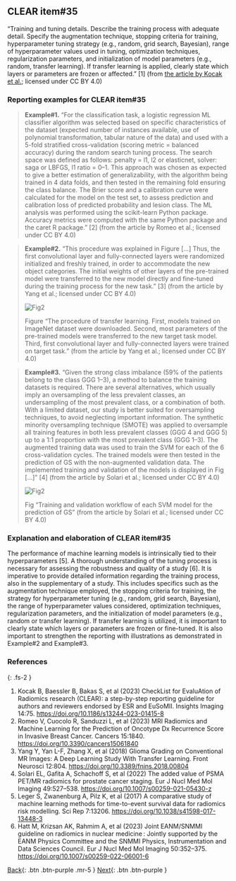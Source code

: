 ## CLEAR item#35


“Training and tuning details. Describe the training process with adequate detail. Specify the augmentation technique, stopping criteria for training, hyperparameter tuning strategy (e.g., random, grid search, Bayesian), range of hyperparameter values used in tuning, optimization techniques, regularization parameters, and initialization of model parameters (e.g., random, transfer learning). If transfer learning is applied, clearly state which layers or parameters are frozen or affected.” [1] (from [the article by Kocak et al.](https://insightsimaging.springeropen.com/articles/10.1186/s13244-023-01415-8); licensed under CC BY 4.0)


### Reporting examples for CLEAR item#35

> **Example#1.** “For the classification task, a logistic regression ML classifier algorithm was selected based on specific characteristics of the dataset (expected number of instances available, use of polynomial transformation, tabular nature of the data) and used with a 5-fold stratified cross-validation (scoring metric = balanced accuracy) during the random search tuning process. The search space was defined as follows: penalty = l1, l2 or elasticnet, solver: saga or LBFGS, l1 ratio = 0–1. This approach was chosen as expected to give a better estimation of generalizability, with the algorithm being trained in 4 data folds, and then tested in the remaining fold ensuring the class balance. The Brier score and a calibration curve were calculated for the model on the test set, to assess prediction and calibration loss of predicted probability and lesion class. The ML analysis was performed using the scikit-learn Python package. Accuracy metrics were computed with the same Python package and the caret R package.” [2] (from the article by Romeo et al.; licensed under CC BY 4.0)

> **Example#2.** “This procedure was explained in Figure […] Thus, the first convolutional layer and fully-connected layers were randomized initialized and freshly trained, in order to accommodate the new object categories. The initial weights of other layers of the pre-trained model were transferred to the new model directly and fine-tuned during the training process for the new task.” [3] (from the article by Yang et al.; licensed under CC BY 4.0)
>
> ![Fig2](/CLEAR-E3/figs/Item35_Figure.png)
>
> Figure “The procedure of transfer learning. First, models trained on ImageNet dataset were downloaded. Second, most parameters of the pre-trained models were transferred to the new target task model. Third, first convolutional layer and fully-connected layers were trained on target task.” (from the article by Yang et al.; licensed under CC BY 4.0)

> **Example#3.** “Given the strong class imbalance (59% of the patients belong to the class GGG 1–3), a method to balance the training datasets is required. There are several alternatives, which usually imply an oversampling of the less prevalent classes, an undersampling of the most prevalent class, or a combination of both. With a limited dataset, our study is better suited for oversampling techniques, to avoid neglecting important information. The synthetic minority oversampling technique (SMOTE) was applied to oversample all training features in both less prevalent classes (GGG 4 and GGG 5) up to a 1:1 proportion with the most prevalent class (GGG 1–3). The augmented training data was used to train the SVM for each of the 6 cross-validation cycles. The trained models were then tested in the prediction of GS with the non-augmented validation data. The implemented training and validation of the models is displayed in Fig […]” [4] (from the article by Solari et al.; licensed under CC BY 4.0)
>
> ![Fig2](/CLEAR-E3/figs/Item35_Fig.png)
>
> Fig “Training and validation workflow of each SVM model for the prediction of GS” (from the article by Solari et al.; licensed under CC BY 4.0)
>

### Explanation and elaboration of CLEAR item#35

The performance of machine learning models is intrinsically tied to their hyperparameters [5]. A thorough understanding of the tuning process is necessary for assessing the robustness and quality of a study [6]. It is imperative to provide detailed information regarding the training process, also in the supplementary of a study. This includes specifics such as the augmentation technique employed, the stopping criteria for training, the strategy for hyperparameter tuning (e.g., random, grid search, Bayesian), the range of hyperparameter values considered, optimization techniques, regularization parameters, and the initialization of model parameters (e.g., random or transfer learning). If transfer learning is utilized, it is important to clearly state which layers or parameters are frozen or fine-tuned. It is also important to strengthen the reporting with illustrations as demonstrated in Example#2 and Example#3.

### References

{: .fs-2 }

1. 	Kocak B, Baessler B, Bakas S, et al (2023) CheckList for EvaluAtion of Radiomics research (CLEAR): a step-by-step reporting guideline for authors and reviewers endorsed by ESR and EuSoMII. Insights Imaging 14:75. https://doi.org/10.1186/s13244-023-01415-8
2. 	Romeo V, Cuocolo R, Sanduzzi L, et al (2023) MRI Radiomics and Machine Learning for the Prediction of Oncotype Dx Recurrence Score in Invasive Breast Cancer. Cancers 15:1840. https://doi.org/10.3390/cancers15061840
3. 	Yang Y, Yan L-F, Zhang X, et al (2018) Glioma Grading on Conventional MR Images: A Deep Learning Study With Transfer Learning. Front Neurosci 12:804. https://doi.org/10.3389/fnins.2018.00804
4. 	Solari EL, Gafita A, Schachoff S, et al (2022) The added value of PSMA PET/MR radiomics for prostate cancer staging. Eur J Nucl Med Mol Imaging 49:527–538. https://doi.org/10.1007/s00259-021-05430-z
5. 	Leger S, Zwanenburg A, Pilz K, et al (2017) A comparative study of machine learning methods for time-to-event survival data for radiomics risk modelling. Sci Rep 7:13206. https://doi.org/10.1038/s41598-017-13448-3
6. 	Hatt M, Krizsan AK, Rahmim A, et al (2023) Joint EANM/SNMMI guideline on radiomics in nuclear medicine : Jointly supported by the EANM Physics Committee and the SNMMI Physics, Instrumentation and Data Sciences Council. Eur J Nucl Med Mol Imaging 50:352–375. https://doi.org/10.1007/s00259-022-06001-6


[Back](https://radiomic.github.io/CLEAR-E3/docs/Item2.html){: .btn .btn-purple .mr-5 }
[Next](https://radiomic.github.io/CLEAR-E3/docs/Item4.html){: .btn .btn-purple   }
